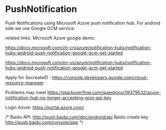 # PushNotification

  Push Notifications using Microsoft Azure push notification hub. For android side we use Google GCM service.


related links:
Microsoft Azure google demo:

https://docs.microsoft.com/zh-cn/azure/notification-hubs/notification-hubs-android-push-notification-google-gcm-get-started

https://docs.microsoft.com/en-us/azure/notification-hubs/notification-hubs-android-push-notification-google-gcm-get-started


Apply for SecreateID :
https://console.developers.google.com/cloud-resource-manager

Problems may meet
https://stackoverflow.com/questions/39379532/azure-notification-hub-no-longer-accepting-gcm-api-key

Login Azure:
https://portal.azure.com/

/*
Baidu API:
http://push.baidu.com/doc/android/api
Baidu create key
http://push.baidu.com/console/app
*/
